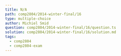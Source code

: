 ```yaml
---
title: N/A
path: comp2804/2014-winter-final/16
type: multiple-choice
author: Michiel Smid
question: comp2804/2014-winter-final/16/question.ts
solution: comp2804/2014-winter-final/16/solution.md
tags:
  - comp2804
  - comp2804-exam
---
```

